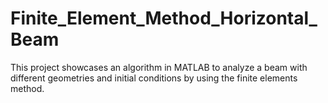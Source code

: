 # Finite_Element_Method_Horizontal_Beam
This project showcases an algorithm in MATLAB to analyze a beam with different geometries and initial conditions by using the finite elements method.

